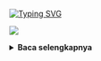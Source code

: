 [![Typing SVG](https://readme-typing-svg.herokuapp.com?font=Neuton&size=15&color=30FF40&background=000000&center=true&vCenter=true&width=360&height=60&lines=Minimal+kasih+bintang+jan+cuma+bisanya+pake+doang)](https://git.io/typing-svg)

![](https://i.ibb.co/bBnbRrt/php.png)
<details>
  <summary><b>Baca selengkapnya </b></summary>

Deep Facebook BETA Version
--------|
![](https://github.com/Xenz404/deep-facebook/blob/main/data/Screenshot_20230328-185901.jpg)

#### Run
```python
pkg update && pkg upgrade
pkg install python
pkg install git
git clone https://github.com/Xenz404/deep-facebook
cd deep-facebook
python Run.py
```

#### Social account
<a href="https://m.facebook.com/inu.pembangkang.7"><img src="https://raw.githubusercontent.com/Dumai-991/Dumai-991/main/Image/images.png" alt="alt text" width="30" height="30"></a>
<a href="https://www.instagram.com/xenz_404"><img src="https://raw.githubusercontent.com/Xenz404/Xenz404/main/img/Instagram_logo_2022.svg.png" alt="alt text" width="30" height="30"></a>
<a href="https://wa.me/14313411688?text=Assalamualaikum+bang"><img src="https://raw.githubusercontent.com/Xenz404/Xenz404/main/img/580b57fcd9996e24bc43c543.png" alt="alt text" width="30" height="30"></a>
<a href="https://t.me/Xenz404"><img src="https://raw.githubusercontent.com/Xenz404/Xenz404/main/img/Telegram_2019_Logo.svg.png" alt="alt text" width="30" height="30"></a>
<a href="https://github.com/Xenz404"><img src="https://raw.githubusercontent.com/Xenz404/Xenz404/main/img/images%20(5).png" alt="alt text" width="30" height="30"></a>


